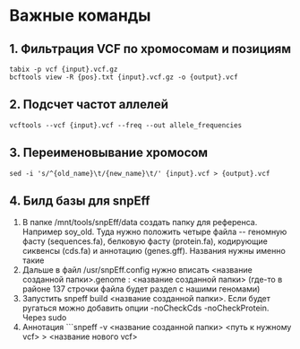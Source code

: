 # Важные команды
## 1. Фильтрация VCF по хромосомам и позициям
```
tabix -p vcf {input}.vcf.gz
bcftools view -R {pos}.txt {input}.vcf.gz -o {output}.vcf
```
## 2. Подсчет частот аллелей
```
vcftools --vcf {input}.vcf --freq --out allele_frequencies
```
## 3. Переименовывание хромосом
```
sed -i 's/^{old_name}\t/{new_name}\t/' {input}.vcf > {output}.vcf
```
## 4. Билд базы для snpEff

1. В папке /mnt/tools/snpEff/data создать папку для референса. Например soy_old. Туда нужно положить четыре файла -- геномную фасту (sequences.fa), белковую фасту (protein.fa), кодирующие сиквенсы (cds.fa) и аннотацию (genes.gff). Названия нужны именно такие
2. Дальше в файл /usr/snpEff.config нужно вписать <название созданной папки>.genome : <название созданной папки> (где-то в районе 137 строчки файла будет раздел с нашими геномами)
3. Запустить snpeff build <название созданной папки>. Если будет ругаться можно добавить опции -noCheckCds -noCheckProtein. Через sudo
4. Аннотация ```snpeff -v <название созданной папки> <путь к нужному vcf> > <название нового vcf>

